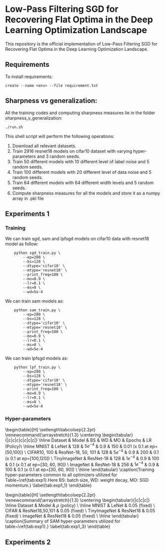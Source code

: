 # Low-Pass Filtering SGD for Recovering Flat Optima in the Deep Learning Optimization Landscape

This repository is the official implementation of Low-Pass Filtering SGD for Recovering Flat Optima in the Deep Learning Optimization Landscape. 


## Requirements

To install requirements:

```setup
create --name <env> --file requirement.txt
```


## Sharpness vs generalization:

All the training codes and computing sharpness measures lie in the folder sharpness_v_generalization:

```train
./run.sh
```

This shell script will perform the following operations:
1. Download all relevant datasets.
2. Train 2916 resnet18 models on cifar10 dataset with varying hyper-parameters and 3 random seeds.
3. Train 50 different models with 10 different level of label noise and 5 random seeds.
4. Train 100 different models with 20 different level of data noise and 5 random seeds.
5. Train 64 different models with 64 different width levels and 5 random seeds.
6. Compute sharpness measures for all the models and store it as a numpy array in .pkl file 


## Experiments 1

### Training
We can train sgd, sam and lpfsgd models on cifar10 data with resnet18 model as follow:

```
	python sgd_train.py \
		--ep=200 \
		--bs=128 \
		--dtype='cifar10' \
		--mtype='resnet18' \
		--print_freq=100 \
		--mo=0.9 \
		--lr=0.1 \
		--ms=0 \
		--wd=5e-4
```

We can train sam models as:

```
	python sam_train.py \
		--ep=200 \
		--bs=128 \
		--dtype='cifar10' \
		--mtype='resnet18' \
		--print_freq=100 \
		--mo=0.9 \
		--lr=0.1 \
		--ms=0 \
		--wd=5e-4
```

We can train lpfsgd models as:

```
	python lpf_train.py \
		--ep=200 \
		--bs=128 \
		--dtype='cifar10' \
		--mtype='resnet18' \
		--print_freq=100 \
		--mo=0.9 \
		--lr=0.1 \
		--ms=0 \
		--wd=5e-4
```

### Hyper-parameters
\begin{table}[H]
    \setlength\tabcolsep{2.2pt}
    \renewcommand{\arraystretch}{1.3}
    \centering
    \begin{tabular}{|c|c|c|c|c|c|c|}
        \hline
        Dataset & Model & BS & WD & MO & Epochs  & LR (Policy)\\ \hline
        MNIST & LeNet & 128 & $5e^{-4}$ & 0.9 & 150 & 0.01 (x 0.1 at ep=[50,100])  \\ 
        CIFAR10, 100 & ResNet-18, 50, 101 & 128 & $5e^{-4}$ & 0.9 & 200 & 0.1 (x 0.1 at ep=[100,120])  \\ 
        TinyImageNet & ResNet-18 & 128 & $1e^{-4}$ & 0.9 & 100 & 0.1 (x 0.1 at ep=[30, 60, 90]) \\ 
        ImageNet & ResNet-18 & 256 & $1e^{-4}$ & 0.9 & 100 & 0.1 (x 0.1 at ep=[30, 60, 90]) \\ \hline
    \end{tabular}
    \caption{Training hyper-parameters common to all optimizers utilized for Table~\ref{tab:exp1}.Here BS: batch size, WD: weight decay, MO: SGD momentum.}
    \label{tab:exp1_1}
\end{table}

\begin{table}[H]
    \setlength\tabcolsep{2.2pt}
    \renewcommand{\arraystretch}{1.3}
    \centering
    \begin{tabular}{|c|c|c|}
        \hline
        Dataset & Model & $\rho$ (policy) \\ \hline
        MNIST & LeNet & 0.05 (fixed) \\
        CIFAR & ResNet18,50,101 & 0.05 (fixed) \\ 
        TinyImageNet & ResNet18 & 0.05 (fixed) \\ 
        ImageNet & ResNet18 & 0.05 (fixed) \\ \hline
    \end{tabular}
    \caption{Summary of SAM hyper-parameters utilized for table~\ref{tab:exp1}.}
    \label{tab:exp1_3}
\end{table}

## Experiments 2


